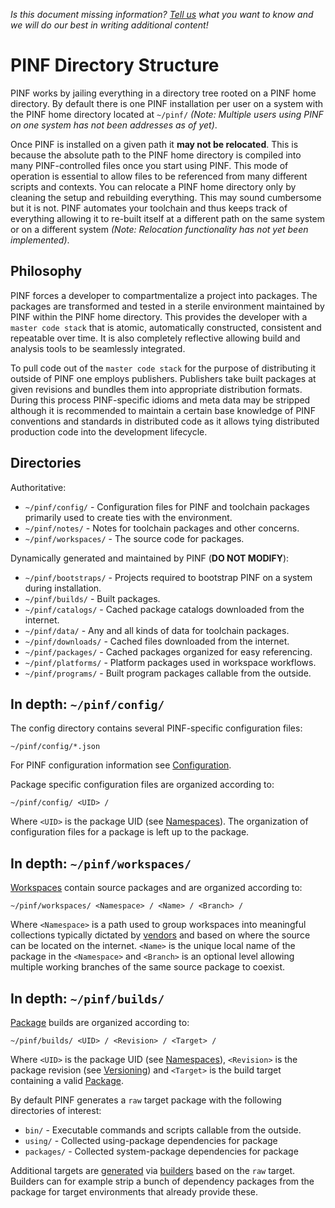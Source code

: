 *Is this document missing information? [Tell us](http://groups.google.com/group/pinf-dev) what you want to know and we will do our best in writing additional content!*

PINF Directory Structure
========================

PINF works by jailing everything in a directory tree rooted on a PINF home directory. By default there is one
PINF installation per user on a system with the PINF home directory located at `~/pinf/` *(Note: Multiple users using PINF on one system has
not been addresses as of yet)*.

Once PINF is installed on a given path it **may not be relocated**. This is because the absolute path to the PINF home directory is
compiled into many PINF-controlled files once you start using PINF. This mode of operation is essential to allow files to be referenced
from many different scripts and contexts. You can relocate a PINF home directory only by cleaning the setup and rebuilding everything. This may
sound cumbersome but it is not. PINF automates your toolchain and thus keeps track of everything allowing it to re-built itself at
a different path on the same system or on a different system *(Note: Relocation functionality has not yet been implemented)*.


Philosophy
----------

PINF forces a developer to compartmentalize a project into packages. The packages are transformed and tested
in a sterile environment maintained by PINF within the PINF home directory. This provides the developer with a
`master code stack` that is atomic, automatically constructed, consistent and repeatable over time. It is also completely reflective
allowing build and analysis tools to be seamlessly integrated.

To pull code out of the `master code stack` for the purpose of distributing it outside of PINF one employs publishers. Publishers take built
packages at given revisions and bundles them into appropriate distribution formats. During this process PINF-specific idioms and meta data may
be stripped although it is recommended to maintain a certain base knowledge of PINF conventions and standards in distributed code as it allows tying distributed production code into the development lifecycle.


Directories
-----------

Authoritative:

  * `~/pinf/config/` - Configuration files for PINF and toolchain packages primarily used to create ties with the environment.
  * `~/pinf/notes/` - Notes for toolchain packages and other concerns.
  * `~/pinf/workspaces/` - The source code for packages.

Dynamically generated and maintained by PINF (**DO NOT MODIFY**):

  * `~/pinf/bootstraps/` - Projects required to bootstrap PINF on a system during installation.
  * `~/pinf/builds/` - Built packages.
  * `~/pinf/catalogs/` - Cached package catalogs downloaded from the internet.
  * `~/pinf/data/` - Any and all kinds of data for toolchain packages.
  * `~/pinf/downloads/` - Cached files downloaded from the internet.
  * `~/pinf/packages/` - Cached packages organized for easy referencing.
  * `~/pinf/platforms/` - Platform packages used in workspace workflows.
  * `~/pinf/programs/` - Built program packages callable from the outside.


In depth: `~/pinf/config/`
--------------------------

The config directory contains several PINF-specific configuration files:

    ~/pinf/config/*.json

For PINF configuration information see [Configuration](http://github.com/cadorn/pinf/blob/master/docs/Configuration.md).

Package specific configuration files are organized according to:

	~/pinf/config/ <UID> /

Where `<UID>` is the package UID (see [Namespaces](http://github.com/cadorn/pinf/blob/master/docs/Namespaces.md)). The organization
of configuration files for a package is left up to the package.


In depth: `~/pinf/workspaces/`
--------------------------

[Workspaces](http://github.com/cadorn/pinf/blob/master/docs/Workspaces.md) contain source packages and are organized according to:

	~/pinf/workspaces/ <Namespace> / <Name> / <Branch> /

Where `<Namespace>` is a path used to group workspaces into meaningful collections typically dictated by
[vendors](http://github.com/cadorn/pinf/blob/master/docs/Vendors.md) and based on where the source can be located on the internet.
`<Name>` is the unique local name of the package in the `<Namespace>` and `<Branch>` is an optional level allowing multiple working branches
of the same source package to coexist.


In depth: `~/pinf/builds/`
--------------------------

[Package](http://github.com/cadorn/pinf/blob/master/docs/Packages.md) builds are organized according to:

	~/pinf/builds/ <UID> / <Revision> / <Target> /

Where `<UID>` is the package UID (see [Namespaces](http://github.com/cadorn/pinf/blob/master/docs/Namespaces.md)),
`<Revision>` is the package revision (see [Versioning](http://github.com/cadorn/pinf/blob/master/docs/Versioning.md)) and
`<Target>` is the build target containing a valid [Package](http://github.com/cadorn/pinf/blob/master/docs/Packages.md).
	
By default PINF generates a `raw` target package with the following directories of interest:

  * `bin/` - Executable commands and scripts callable from the outside.
  * `using/` - Collected using-package dependencies for package
  * `packages/` - Collected system-package dependencies for package

Additional targets are [generated](http://github.com/cadorn/pinf/blob/master/docs/BuildFlow.md) via [builders](http://github.com/cadorn/pinf/blob/master/docs/Builders.md) based on the `raw` target. Builders can for example
strip a bunch of dependency packages from the package for target environments that already provide these.

